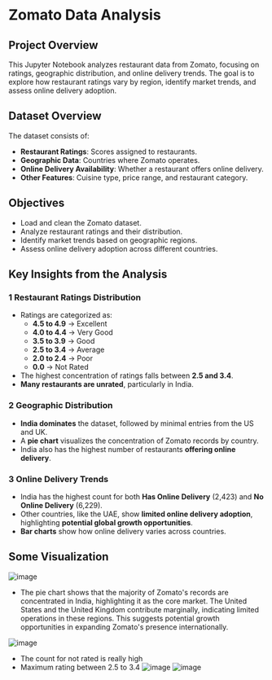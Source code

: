 #  Zomato Data Analysis

##  **Project Overview**
This Jupyter Notebook analyzes restaurant data from Zomato, focusing on ratings, geographic distribution, and online delivery trends. The goal is to explore how restaurant ratings vary by region, identify market trends, and assess online delivery adoption.

##  **Dataset Overview**
The dataset consists of:
- **Restaurant Ratings**: Scores assigned to restaurants.
- **Geographic Data**: Countries where Zomato operates.
- **Online Delivery Availability**: Whether a restaurant offers online delivery.
- **Other Features**: Cuisine type, price range, and restaurant category.

##  **Objectives**
- Load and clean the Zomato dataset.
- Analyze restaurant ratings and their distribution.
- Identify market trends based on geographic regions.
- Assess online delivery adoption across different countries.

## **Key Insights from the Analysis**

### 1️ **Restaurant Ratings Distribution**
- Ratings are categorized as:
  - **4.5 to 4.9** → Excellent
  - **4.0 to 4.4** → Very Good
  - **3.5 to 3.9** → Good
  - **2.5 to 3.4** → Average
  - **2.0 to 2.4** → Poor
  - **0.0** → Not Rated
- The highest concentration of ratings falls between **2.5 and 3.4**.
- **Many restaurants are unrated**, particularly in India.

### 2️ **Geographic Distribution**
- **India dominates** the dataset, followed by minimal entries from the US and UK.
- A **pie chart** visualizes the concentration of Zomato records by country.
- India also has the highest number of restaurants **offering online delivery**.

### 3️ **Online Delivery Trends**
- India has the highest count for both **Has Online Delivery** (2,423) and **No Online Delivery** (6,229).
- Other countries, like the UAE, show **limited online delivery adoption**, highlighting **potential global growth opportunities**.
- **Bar charts** show how online delivery varies across countries.

## **Some Visualization**
![image](https://github.com/user-attachments/assets/3f8b6132-c716-42cd-8ef3-0e50c8faf5ba)

- The pie chart shows that the majority of Zomato's records are concentrated in India, highlighting it as the core market. The United States and the United Kingdom contribute marginally, indicating limited operations in these regions. This suggests potential growth opportunities in expanding Zomato's presence internationally.

![image](https://github.com/user-attachments/assets/03905bf7-beaa-4da3-b623-bf028c6933f1)

- The count for not rated is really high
- Maximum rating between 2.5 to 3.4
![image](https://github.com/user-attachments/assets/8efcc8d7-be0d-4a98-938e-eaf106b6e3a6)
![image](https://github.com/user-attachments/assets/2cc6e843-e385-41bd-a300-ad44e9d2c589)









